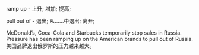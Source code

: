 ramp up - 上升; 增加; 提高; 

pull out of - 退出; 从……中退出; 离开;

McDonald’s, Coca-Cola and Starbucks temporarily stop sales in Russia. Pressure has been ramping up on the American brands to pull out of Russia. 美国品牌退出俄罗斯的压力越来越大。
